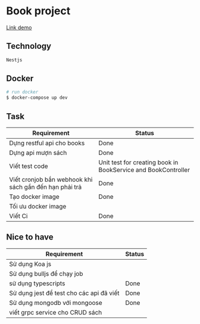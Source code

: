 # Book project

[Link demo](https://book-project-nest.herokuapp.com/doc/)

## Technology

```bash
Nestjs
```

## Docker

```bash
# run docker
$ docker-compose up dev

```

## Task

| Requirement | Status |
| --- | --- |
| Dựng restful api cho books | Done |
| Dựng api mượn sách | Done |
| Viết test code | Unit test for creating book in BookService and BookController |
| Viết cronjob bắn webhook khi sách gần đến hạn phải trả  | Done |
| Tạo docker image | Done |
| Tối ưu docker image|  |
| Viết Ci  | Done |

## Nice to have

| Requirement | Status |
| --- | --- |
| Sử dụng Koa js |  |
| Sử dụng bulljs để chạy job |  |
| sử dụng typescripts | Done |
| Sử dụng jest để test cho các api đã viết  | Done |
| Sử dụng mongodb với mongoose | Done |
| viết grpc service cho CRUD sách|  |
